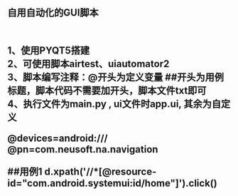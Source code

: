 <h2>自用自动化的GUI脚本<h2>
<br>1、使用PYQT5搭建
<br>2、可使用脚本airtest、uiautomator2
<br>3、脚本编写注释：@开头为定义变量 ##开头为用例标题，脚本代码不需要加开头，脚本文件txt即可
<br>4、执行文件为main.py , ui文件时app.ui, 其余为自定义
<p>
  @devices=android:///
  @pn=com.neusoft.na.navigation

  ##用例1
  d.xpath('//*[@resource-id="com.android.systemui:id/home"]').click()
</p>

